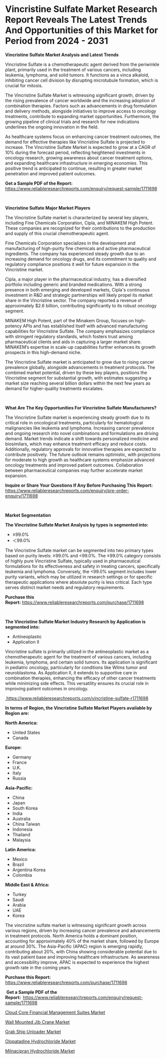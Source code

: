 <p><h1>Vincristine Sulfate Market Research Report Reveals The Latest Trends And Opportunities of this Market for Period from 2024 - 2031</h1></p><p><strong>Vincristine Sulfate Market Analysis and Latest Trends</strong></p>
<p><p>Vincristine Sulfate is a chemotherapeutic agent derived from the periwinkle plant, primarily used in the treatment of various cancers, including leukemia, lymphoma, and solid tumors. It functions as a vinca alkaloid, inhibiting cancer cell division by disrupting microtubule formation, which is crucial for mitosis.</p><p>The Vincristine Sulfate Market is witnessing significant growth, driven by the rising prevalence of cancer worldwide and the increasing adoption of combination therapies. Factors such as advancements in drug formulation and delivery methods, alongside initiatives to improve access to oncology treatments, contribute to expanding market opportunities. Furthermore, the growing pipeline of clinical trials and research for new indications underlines the ongoing innovation in the field.</p><p>As healthcare systems focus on enhancing cancer treatment outcomes, the demand for effective therapies like Vincristine Sulfate is projected to increase. The Vincristine Sulfate Market is expected to grow at a CAGR of 10% during the forecast period, reflecting heightened investments in oncology research, growing awareness about cancer treatment options, and expanding healthcare infrastructure in emerging economies. This positive trend is anticipated to continue, resulting in greater market penetration and improved patient outcomes.</p></p>
<p><strong>Get a Sample PDF of the Report:&nbsp;</strong> <a href="https://www.reliableresearchreports.com/enquiry/request-sample/1711698?utm_campaign=1616&utm_medium=2&utm_source=Github&utm_content=ia&utm_term=22102024&utm_id=vincristine-sulfate">https://www.reliableresearchreports.com/enquiry/request-sample/1711698</a></p>
<p>&nbsp;</p>
<p><strong>Vincristine Sulfate Major Market Players</strong></p>
<p><p>The Vincristine Sulfate market is characterized by several key players, including Fine Chemicals Corporation, Cipla, and MINAKEM High Potent. These companies are recognized for their contributions to the production and supply of this crucial chemotherapeutic agent.</p><p>Fine Chemicals Corporation specializes in the development and manufacturing of high-purity fine chemicals and active pharmaceutical ingredients. The company has experienced steady growth due to an increasing demand for oncology drugs, and its commitment to quality and regulatory compliance positions it well for future expansion in the Vincristine market. </p><p>Cipla, a major player in the pharmaceutical industry, has a diversified portfolio including generic and branded medications. With a strong presence in both emerging and developed markets, Cipla's continuous investment in R&D and strategic partnerships will likely propel its market share in the Vincristine sector. The company reported a revenue of approximately $2.6 billion, contributing significantly to its robust oncology segment.</p><p>MINAKEM High Potent, part of the Minakem Group, focuses on high-potency APIs and has established itself with advanced manufacturing capabilities for Vincristine Sulfate. The company emphasizes compliance with stringent regulatory standards, which fosters trust among pharmaceutical clients and aids in capturing a larger market share. MINAKEM’s expertise in scale-up capabilities further enhances its growth prospects in this high-demand niche.</p><p>The Vincristine Sulfate market is anticipated to grow due to rising cancer prevalence globally, alongside advancements in treatment protocols. The combined market potential, driven by these key players, positions the Vincristine segment for substantial growth, with estimates suggesting a market size reaching several billion dollars within the next few years as demand for higher-quality treatments escalates.</p></p>
<p>&nbsp;</p>
<p><strong>What Are The Key Opportunities For Vincristine Sulfate Manufacturers?</strong></p>
<p><p>The Vincristine Sulfate market is experiencing steady growth due to its critical role in oncological treatments, particularly for hematological malignancies like leukemia and lymphoma. Increasing cancer prevalence and ongoing research into novel combinations and formulations are driving demand. Market trends indicate a shift towards personalized medicine and biosimilars, which may enhance treatment efficacy and reduce costs. Additionally, regulatory approvals for innovative therapies are expected to contribute positively. The future outlook remains optimistic, with projections for moderate to high growth as healthcare systems emphasize advanced oncology treatments and improved patient outcomes. Collaboration between pharmaceutical companies may further accelerate market expansion.</p></p>
<p><strong>Inquire or Share Your Questions If Any Before Purchasing This Report:</strong> <a href="https://www.reliableresearchreports.com/enquiry/pre-order-enquiry/1711698?utm_campaign=1616&utm_medium=2&utm_source=Github&utm_content=ia&utm_term=22102024&utm_id=vincristine-sulfate">https://www.reliableresearchreports.com/enquiry/pre-order-enquiry/1711698</a></p>
<p>&nbsp;</p>
<p><strong>Market Segmentation</strong></p>
<p><strong>The Vincristine Sulfate Market Analysis by types is segmented into:</strong></p>
<p><ul><li>≥99.0%</li><li>＜99.0%</li></ul></p>
<p><p>The Vincristine Sulfate market can be segmented into two primary types based on purity levels: ≥99.0% and <99.0%. The ≥99.0% category consists of highly pure Vincristine Sulfate, typically used in pharmaceutical formulations for its effectiveness and safety in treating cancers, specifically leukemia and lymphoma. Conversely, the <99.0% segment includes lower purity variants, which may be utilized in research settings or for specific therapeutic applications where absolute purity is less critical. Each type serves distinct market needs and regulatory requirements.</p></p>
<p><strong>Purchase this Report:&nbsp;</strong><a href="https://www.reliableresearchreports.com/purchase/1711698?utm_campaign=1616&utm_medium=2&utm_source=Github&utm_content=ia&utm_term=22102024&utm_id=vincristine-sulfate">https://www.reliableresearchreports.com/purchase/1711698</a></p>
<p>&nbsp;</p>
<p><strong>The Vincristine Sulfate Market Industry Research by Application is segmented into:</strong></p>
<p><ul><li>Antineoplastic</li><li>Application II</li></ul></p>
<p><p>Vincristine sulfate is primarily utilized in the antineoplastic market as a chemotherapeutic agent for the treatment of various cancers, including leukemia, lymphoma, and certain solid tumors. Its application is significant in pediatric oncology, particularly for conditions like Wilms tumor and neuroblastoma. As Application II, it extends to supportive care in combination therapies, enhancing the efficacy of other cancer treatments while minimizing side effects. This versatility ensures its crucial role in improving patient outcomes in oncology.</p></p>
<p><a href="https://www.reliableresearchreports.com/vincristine-sulfate-r1711698?utm_campaign=1616&utm_medium=2&utm_source=Github&utm_content=ia&utm_term=22102024&utm_id=vincristine-sulfate">&nbsp;https://www.reliableresearchreports.com/vincristine-sulfate-r1711698</a></p>
<p><strong>In terms of Region, the Vincristine Sulfate Market Players available by Region are:</strong></p>
<p>
    <p> <strong> North America: </strong>
        <ul>
            <li>United States</li>
            <li>Canada</li>
        </ul>
        </p> 
    <p> <strong> Europe: </strong>
        <ul>
            <li>Germany</li>
            <li>France</li>
            <li>U.K.</li>
            <li>Italy</li>
            <li>Russia</li>
        </ul>
        </p> 
    <p> <strong> Asia-Pacific: </strong>
        <ul>
            <li>China</li>
            <li>Japan</li>
            <li>South Korea</li>
            <li>India</li>
            <li>Australia</li>
            <li>China Taiwan</li>
            <li>Indonesia</li>
            <li>Thailand</li>
            <li>Malaysia</li>
        </ul>
        </p> 
    <p> <strong> Latin America: </strong>
        <ul>
            <li>Mexico</li>
            <li>Brazil</li>
            <li>Argentina Korea</li>
            <li>Colombia</li>
        </ul>
        </p> 
    <p> <strong> Middle East & Africa: </strong>
        <ul>
            <li>Turkey</li>
            <li>Saudi</li>
            <li>Arabia</li>
            <li>UAE</li>
            <li>Korea</li>
        </ul>
    </p>
    </p>
<p><p>The vincristine sulfate market is witnessing significant growth across various regions, driven by increasing cancer prevalence and advancements in treatment protocols. North America holds a dominant position, accounting for approximately 40% of the market share, followed by Europe at around 30%. The Asia-Pacific (APAC) region is emerging rapidly, contributing about 20%, with China showing considerable potential due to its vast patient base and improving healthcare infrastructure. As awareness and accessibility improve, APAC is expected to experience the highest growth rate in the coming years.</p></p>
<p><strong>Purchase this Report: </strong><a href="https://www.reliableresearchreports.com/purchase/1711698?utm_campaign=1616&utm_medium=2&utm_source=Github&utm_content=ia&utm_term=22102024&utm_id=vincristine-sulfate">https://www.reliableresearchreports.com/purchase/1711698</a></p>
<p>&nbsp;<strong>Get a Sample PDF of the Report:&nbsp;&nbsp;</strong><a href="https://www.reliableresearchreports.com/enquiry/request-sample/1711698?utm_campaign=1616&utm_medium=2&utm_source=Github&utm_content=ia&utm_term=22102024&utm_id=vincristine-sulfate">https://www.reliableresearchreports.com/enquiry/request-sample/1711698</a></p>
<p><strong></strong></p>
<p><p><a href="https://github.com/AshikRahman665/Market-Research-Report-List-1/blob/main/cloud-core-financial-management-suites-market.md?utm_campaign=1616&utm_medium=2&utm_source=Github&utm_content=ia&utm_term=22102024&utm_id=vincristine-sulfate">Cloud Core Financial Management Suites Market</a></p><p><a href="https://www.linkedin.com/pulse/emerging-technologies-reshaping-wall-mounted-jib-crane-market-xgbwf?utm_campaign=1616&utm_medium=2&utm_source=Github&utm_content=ia&utm_term=22102024&utm_id=vincristine-sulfate">Wall Mounted Jib Crane Market</a></p><p><a href="https://www.linkedin.com/pulse/sustainability-trends-grab-ship-unloader-industry-market-tzx5f?utm_campaign=1616&utm_medium=2&utm_source=Github&utm_content=ia&utm_term=22102024&utm_id=vincristine-sulfate">Grab Ship Unloader Market</a></p><p><a href="https://www.linkedin.com/pulse/regional-adaptations-global-olopatadine-hydrochloride-market-vrtte?utm_campaign=1616&utm_medium=2&utm_source=Github&utm_content=ia&utm_term=22102024&utm_id=vincristine-sulfate">Olopatadine Hydrochloride Market</a></p><p><a href="https://www.linkedin.com/pulse/global-milnacipran-hydrochloride-market-landscape-future-trends-akq5e?utm_campaign=1616&utm_medium=2&utm_source=Github&utm_content=ia&utm_term=22102024&utm_id=vincristine-sulfate">Milnacipran Hydrochloride Market</a></p></p>